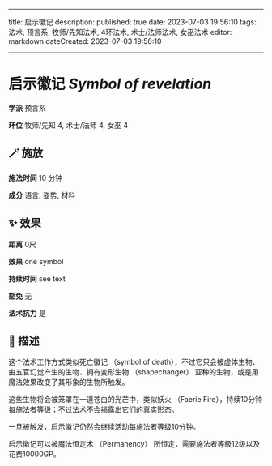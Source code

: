
---
title: 启示徽记
description: 
published: true
date: 2023-07-03 19:56:10
tags: 法术, 预言系, 牧师/先知法术, 4环法术, 术士/法师法术, 女巫法术
editor: markdown
dateCreated: 2023-07-03 19:56:10

---

# **启示徽记** *Symbol of revelation*

**学派** 预言系 

**环位** 牧师/先知 4, 术士/法师 4, 女巫 4

## 🪄 施放

**施法时间** 10 分钟

**成分** 语言, 姿势, 材料

## ✨ 效果  

**距离** 0尺 

**效果** one symbol 

**持续时间** see text 

**豁免** 无

**法术抗力** 是

## 📖 描述

这个法术工作方式类似死亡徽记 （symbol of death），不过它只会被虚体生物、由五官幻觉产生的生物、拥有变形生物 （shapechanger） 亚种的生物，或是用魔法效果改变了其形象的生物所触发。

这些生物将会被笼罩在一道苍白的光芒中，类似妖火 （Faerie Fire），持续10分钟每施法者等级；不过法术不会揭露出它们的真实形态。

一旦被触发，启示徽记仍然会继续活动每施法者等级10分钟。

启示徽记可以被魔法恒定术 （Permanency） 所恒定，需要施法者等级12级以及花费10000GP。
    